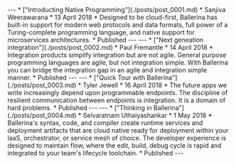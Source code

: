 <link rel="stylesheet" href="/css/blog-home-page.css"></link>
---
* ["Introducting Native Programming"](./posts/post_0001.md)
* Sanjiva Weerawarana
* 13 April 2018
* Designed to be cloud-first, Ballerina has built-in support for modern web protocols and data formats, full power of a Turing-complete programming language, and native support for microservices architectures.
* Published
---
---
* ["Next geneation integration"](./posts/post_0002.md)
* Paul Fremantle
* 14 April 2018
* Integration products simplify integration but are not agile. General purpose programming languages are agile, but not integration simple. With Ballerina you can bridge the integration gap in an agile and integration simple manner.
* Published
---
---
* ["Quick Tour with Ballerina"](./posts/post_0003.md)
* Tyler Jewell
* 16 April 2018
* The future apps we write increasingly depend upon programmable endpoints. The discipline of resilient communication between endpoints is integration. It is a domain of hard problems.
* Published
---
---
* ["Thinking in Ballerina"](./posts/post_0004.md)
* Selvaratnam Uthaiyashankar
* 1 May 2018
* Ballerina's syntax, code, and compiler create runtime services and deployment artifacts that are cloud native ready for deployment within your IaaS, orchestrator, or service mesh of choice. The developer experience is designed to maintain flow, where the edit, build, debug cycle is rapid and integrated to your team's lifecycle toolchain.
* Published
---
